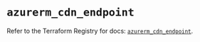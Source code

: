 # `azurerm_cdn_endpoint`

Refer to the Terraform Registry for docs: [`azurerm_cdn_endpoint`](https://registry.terraform.io/providers/hashicorp/azurerm/4.38.1/docs/resources/cdn_endpoint).
